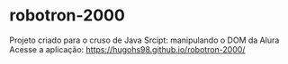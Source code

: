 # robotron-2000
 Projeto criado para o cruso de Java Srcipt: manipulando o DOM da Alura <br/>
 Acesse a aplicação: https://hugohs98.github.io/robotron-2000/
